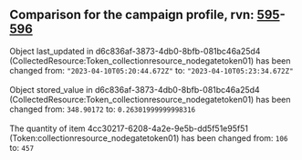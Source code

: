 ## Comparison for the campaign profile, rvn: [595](https://github.com/PRO100KatYT/FortniteProfileRevisions/tree/main/profiles/campaign/595%20campaign.json)-[596](https://github.com/PRO100KatYT/FortniteProfileRevisions/tree/main/profiles/campaign/596%20campaign.json)

Object last_updated in d6c836af-3873-4db0-8bfb-081bc46a25d4 (CollectedResource:Token_collectionresource_nodegatetoken01) has been changed from: `"2023-04-10T05:20:44.672Z"` to: `"2023-04-10T05:23:34.672Z"`
<br><br>
Object stored_value in d6c836af-3873-4db0-8bfb-081bc46a25d4 (CollectedResource:Token_collectionresource_nodegatetoken01) has been changed from: `348.90172` to: `0.26301999999998316`
<br><br>
The quantity of item 4cc30217-6208-4a2e-9e5b-dd5f51e95f51 (Token:collectionresource_nodegatetoken01) has been changed from: `106` to: `457`
<br><br>

